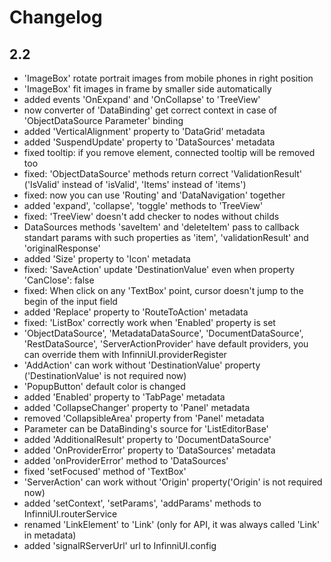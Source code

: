 Changelog
=========

## 2.2
* 'ImageBox' rotate portrait images from mobile phones in right position
* 'ImageBox' fit images in frame by smaller side automatically
* added events 'OnExpand' and 'OnCollapse' to 'TreeView'
* now converter of 'DataBinding' get correct context in case of 'ObjectDataSource Parameter' binding
* added 'VerticalAlignment' property to 'DataGrid' metadata
* added 'SuspendUpdate' property to 'DataSources' metadata
* fixed tooltip: if you remove element, connected tooltip will be removed too
* fixed: 'ObjectDataSource' methods return correct 'ValidationResult' ('IsValid' instead of 'isValid', 'Items' instead of 'items')
* fixed: now you can use 'Routing' and 'DataNavigation' together
* added 'expand', 'collapse', 'toggle' methods to 'TreeView'
* fixed: 'TreeView' doesn't add checker to nodes without childs
* DataSources methods 'saveItem' and 'deleteItem' pass to callback standart params with such properties as 'item', 'validationResult' and 'originalResponse'
* added 'Size' property to 'Icon' metadata
* fixed: 'SaveAction' update 'DestinationValue' even when property 'CanClose': false
* fixed: When click on any 'TextBox' point, cursor doesn't jump to the begin of the input field
* added 'Replace' property to 'RouteToAction' metadata
* fixed: 'ListBox' correctly work when 'Enabled' property is set
* 'ObjectDataSource', 'MetadataDataSource', 'DocumentDataSource', 'RestDataSource', 'ServerActionProvider' have default providers, you can override them with InfinniUI.providerRegister
* 'AddAction' can work without 'DestinationValue' property ('DestinationValue' is not required now)
* 'PopupButton' default color is changed
* added 'Enabled' property to 'TabPage' metadata
* added 'CollapseChanger' property to 'Panel' metadata
* removed 'CollapsibleArea' property from 'Panel' metadata
* Parameter can be DataBinding's source for 'ListEditorBase'
* added 'AdditionalResult' property to 'DocumentDataSource'
* added 'OnProviderError' property to 'DataSources' metadata
* added 'onProviderError' method to 'DataSources'
* fixed 'setFocused' method of 'TextBox'
* 'ServerAction' can work without 'Origin' property('Origin' is not required now)
* added 'setContext', 'setParams', 'addParams' methods to InfinniUI.routerService
* renamed 'LinkElement' to 'Link' (only for API, it was always called 'Link' in metadata)
* added 'signalRServerUrl' url to InfinniUI.config
